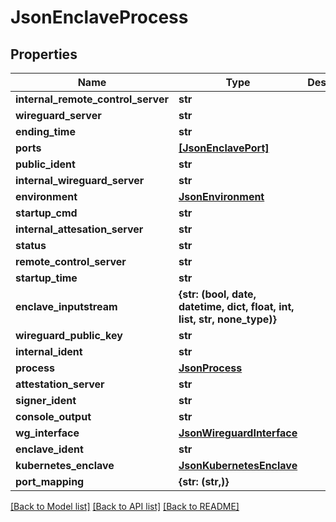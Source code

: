 # JsonEnclaveProcess


## Properties
Name | Type | Description | Notes
------------ | ------------- | ------------- | -------------
**internal_remote_control_server** | **str** |  | [optional] 
**wireguard_server** | **str** |  | [optional] 
**ending_time** | **str** |  | [optional] 
**ports** | [**[JsonEnclavePort]**](JsonEnclavePort.md) |  | [optional] 
**public_ident** | **str** |  | [optional] 
**internal_wireguard_server** | **str** |  | [optional] 
**environment** | [**JsonEnvironment**](JsonEnvironment.md) |  | [optional] 
**startup_cmd** | **str** |  | [optional] 
**internal_attesation_server** | **str** |  | [optional] 
**status** | **str** |  | [optional] 
**remote_control_server** | **str** |  | [optional] 
**startup_time** | **str** |  | [optional] 
**enclave_inputstream** | **{str: (bool, date, datetime, dict, float, int, list, str, none_type)}** |  | [optional] 
**wireguard_public_key** | **str** |  | [optional] 
**internal_ident** | **str** |  | [optional] 
**process** | [**JsonProcess**](JsonProcess.md) |  | [optional] 
**attestation_server** | **str** |  | [optional] 
**signer_ident** | **str** |  | [optional] 
**console_output** | **str** |  | [optional] 
**wg_interface** | [**JsonWireguardInterface**](JsonWireguardInterface.md) |  | [optional] 
**enclave_ident** | **str** |  | [optional] 
**kubernetes_enclave** | [**JsonKubernetesEnclave**](JsonKubernetesEnclave.md) |  | [optional] 
**port_mapping** | **{str: (str,)}** |  | [optional] 

[[Back to Model list]](../README.md#documentation-for-models) [[Back to API list]](../README.md#documentation-for-api-endpoints) [[Back to README]](../README.md)


